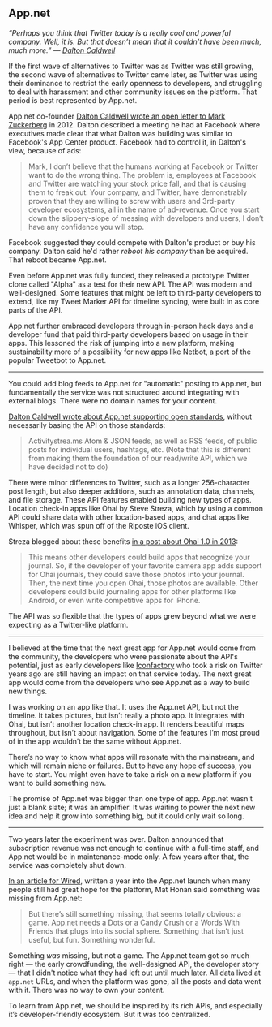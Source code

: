 ## App.net

_“Perhaps you think that Twitter today is a really cool and powerful company. Well, it is. But that doesn’t mean that it couldn’t have been much, much more.” — [Dalton Caldwell][1]_

If the first wave of alternatives to Twitter was as Twitter was still growing, the second wave of alternatives to Twitter came later, as Twitter was using their dominance to restrict the early openness to developers, and struggling to deal with harassment and other community issues on the platform. That period is best represented by App.net.

App.net co-founder [Dalton Caldwell wrote an open letter to Mark Zuckerberg][2] in 2012. Dalton described a meeting he had at Facebook where executives made clear that what Dalton was building was similar to Facebook's App Center product. Facebook had to control it, in Dalton's view, because of ads:

> Mark, I don’t believe that the humans working at Facebook or Twitter want to do the wrong thing. The problem is, employees at Facebook and Twitter are watching your stock price fall, and that is causing them to freak out. Your company, and Twitter, have demonstrably proven that they are willing to screw with users and 3rd-party developer ecosystems, all in the name of ad-revenue. Once you start down the slippery-slope of messing with developers and users, I don’t have any confidence you will stop.

Facebook suggested they could compete with Dalton's product or buy his company. Dalton said he'd rather _reboot his company_ than be acquired. That reboot became App.net.

Even before App.net was fully funded, they released a prototype Twitter clone called "Alpha" as a test for their new API. The API was modern and well-designed. Some features that might be left to third-party developers to extend, like my Tweet Marker API for timeline syncing, were built in as core parts of the API.

App.net further embraced developers through in-person hack days and a developer fund that paid third-party developers based on usage in their apps. This lessoned the risk of jumping into a new platform, making sustainability more of a possibility for new apps like Netbot, a port of the popular Tweetbot to App.net.

---- 

You could add blog feeds to App.net for "automatic" posting to App.net, but fundamentally the service was not structured around integrating with external blogs. There were no domain names for your content.

[Dalton Caldwell wrote about App.net supporting open standards][3], without necessarily basing the API on those standards:

> Activitystrea.ms Atom & JSON feeds, as well as RSS feeds, of public posts for individual users, hashtags, etc. (Note that this is different from making them the foundation of our read/write API, which we have decided not to do)

There were minor differences to Twitter, such as a longer 256-character post length, but also deeper additions, such as annotation data, channels, and file storage. These API features enabled building new types of apps. Location check-in apps like Ohai by Steve Streza, which by using a common API could share data with other location-based apps, and chat apps like Whisper, which was spun off of the Riposte iOS client.

Streza blogged about these benefits [in a post about Ohai 1.0 in 2013][4]:

> This means other developers could build apps that recognize your journal. So, if the developer of your favorite camera app adds support for Ohai journals, they could save those photos into your journal. Then, the next time you open Ohai, those photos are available. Other developers could build journaling apps for other platforms like Android, or even write competitive apps for iPhone.

The API was so flexible that the types of apps grew beyond what we were expecting as a Twitter-like platform.

---- 

I believed at the time that the next great app for App.net would come from the community, the developers who were passionate about the API's potential, just as early developers like [Iconfactory][5] who took a risk on Twitter years ago are still having an impact on that service today. The next great app would come from the developers who see App.net as a way to build new things.

I was working on an app like that. It uses the App.net API, but not the timeline. It takes pictures, but isn’t really a photo app. It integrates with Ohai, but isn’t another location check-in app. It renders beautiful maps throughout, but isn’t about navigation. Some of the features I’m most proud of in the app wouldn’t be the same without App.net.

There’s no way to know what apps will resonate with the mainstream, and which will remain niche or failures. But to have any hope of success, you have to start. You might even have to take a risk on a new platform if you want to build something new.

The promise of App.net was bigger than one type of app. App.net wasn't just a blank slate; it was an amplifier. It was waiting to power the next new idea and help it grow into something big, but it could only wait so long.

---- 

Two years later the experiment was over. Dalton announced that subscription revenue was not enough to continue with a full-time staff, and App.net would be in maintenance-mode only. A few years after that, the service was completely shut down.

[In an article for Wired][6], written a year into the App.net launch when many people still had great hope for the platform, Mat Honan said something was missing from App.net:

> But there’s still something missing, that seems totally obvious: a game. App.net needs a Dots or a Candy Crush or a Words With Friends that plugs into its social sphere. Something that isn’t just useful, but fun. Something wonderful.

Something _was_ missing, but not a game. The App.net team got so much right — the early crowdfunding, the well-designed API, the developer story — that I didn't notice what they had left out until much later. All data lived at `app.net` URLs, and when the platform was gone, all the posts and data went with it. There was no way to own your content.

To learn from App.net, we should be inspired by its rich APIs, and especially it’s developer-friendly ecosystem. But it was too centralized.

[1]:	http://daltoncaldwell.com/what-twitter-could-have-been
[2]:	http://daltoncaldwell.com/dear-mark-zuckerberg
[3]:	http://daltoncaldwell.com/a-response-to-brennan-novak
[4]:	http://stevestreza.com/2013/07/16/ohai/
[5]:	https://iconfactory.com/
[6]:	http://www.wired.com/gadgetlab/2013/08/the-great-app-net-mistake/